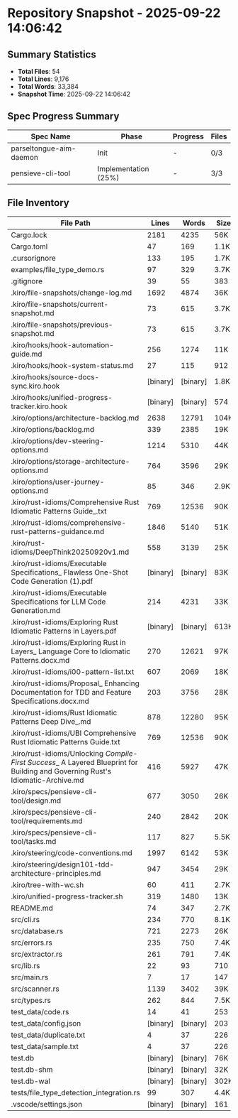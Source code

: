 # Repository Snapshot - 2025-09-22 14:06:42

## Summary Statistics
- **Total Files**: 54
- **Total Lines**: 9,176
- **Total Words**: 33,384
- **Snapshot Time**: 2025-09-22 14:06:42

## Spec Progress Summary

| Spec Name | Phase | Progress | Files |
|-----------|-------|----------|-------|
| parseltongue-aim-daemon | Init | - | 0/3 |
| pensieve-cli-tool | Implementation (25%) | - | 3/3 |

## File Inventory

| File Path | Lines | Words | Size |
|-----------|-------|-------|------|
| Cargo.lock | 2181 | 4235 | 56K |
| Cargo.toml | 47 | 169 | 1.1K |
| .cursorignore | 133 | 195 | 1.7K |
| examples/file_type_demo.rs | 97 | 329 | 3.7K |
| .gitignore | 39 | 55 | 383 |
| .kiro/file-snapshots/change-log.md | 1692 | 4874 | 36K |
| .kiro/file-snapshots/current-snapshot.md | 73 | 615 | 3.7K |
| .kiro/file-snapshots/previous-snapshot.md | 73 | 615 | 3.7K |
| .kiro/hooks/hook-automation-guide.md | 256 | 1274 | 11K |
| .kiro/hooks/hook-system-status.md | 27 | 115 | 912 |
| .kiro/hooks/source-docs-sync.kiro.hook | [binary] | [binary] | 1.8K |
| .kiro/hooks/unified-progress-tracker.kiro.hook | [binary] | [binary] | 574 |
| .kiro/options/architecture-backlog.md | 2638 | 12791 | 104K |
| .kiro/options/backlog.md | 339 | 2385 | 19K |
| .kiro/options/dev-steering-options.md | 1214 | 5310 | 44K |
| .kiro/options/storage-architecture-options.md | 764 | 3596 | 29K |
| .kiro/options/user-journey-options.md | 85 | 346 | 2.9K |
| .kiro/rust-idioms/Comprehensive Rust Idiomatic Patterns Guide_.txt | 769 | 12536 | 90K |
| .kiro/rust-idioms/comprehensive-rust-patterns-guidance.md | 1846 | 5140 | 51K |
| .kiro/rust-idioms/DeepThink20250920v1.md | 558 | 3139 | 25K |
| .kiro/rust-idioms/Executable Specifications_ Flawless One-Shot Code Generation (1).pdf | [binary] | [binary] | 83K |
| .kiro/rust-idioms/Executable Specifications for LLM Code Generation.md | 214 | 4231 | 33K |
| .kiro/rust-idioms/Exploring Rust Idiomatic Patterns in Layers.pdf | [binary] | [binary] | 613K |
| .kiro/rust-idioms/Exploring Rust in Layers_ Language Core to Idiomatic Patterns.docx.md | 270 | 12621 | 97K |
| .kiro/rust-idioms/i00-pattern-list.txt | 607 | 2069 | 18K |
| .kiro/rust-idioms/Proposal_ Enhancing Documentation for TDD and Feature Specifications.docx.md | 203 | 3756 | 28K |
| .kiro/rust-idioms/Rust Idiomatic Patterns Deep Dive_.md | 878 | 12280 | 95K |
| .kiro/rust-idioms/UBI Comprehensive Rust Idiomatic Patterns Guide.txt | 769 | 12536 | 90K |
| .kiro/rust-idioms/Unlocking _Compile-First Success__ A Layered Blueprint for Building and Governing Rust's Idiomatic-Archive.md | 416 | 5927 | 47K |
| .kiro/specs/pensieve-cli-tool/design.md | 677 | 3050 | 26K |
| .kiro/specs/pensieve-cli-tool/requirements.md | 240 | 2842 | 20K |
| .kiro/specs/pensieve-cli-tool/tasks.md | 117 | 827 | 5.5K |
| .kiro/steering/code-conventions.md | 1997 | 6142 | 53K |
| .kiro/steering/design101-tdd-architecture-principles.md | 947 | 3454 | 29K |
| .kiro/tree-with-wc.sh | 60 | 411 | 2.7K |
| .kiro/unified-progress-tracker.sh | 319 | 1480 | 13K |
| README.md | 74 | 347 | 2.7K |
| src/cli.rs | 234 | 770 | 8.1K |
| src/database.rs | 721 | 2273 | 26K |
| src/errors.rs | 235 | 750 | 7.4K |
| src/extractor.rs | 261 | 791 | 7.4K |
| src/lib.rs | 22 | 93 | 710 |
| src/main.rs | 7 | 17 | 147 |
| src/scanner.rs | 1139 | 3402 | 39K |
| src/types.rs | 262 | 844 | 7.5K |
| test_data/code.rs | 14 | 41 | 253 |
| test_data/config.json | [binary] | [binary] | 203 |
| test_data/duplicate.txt | 4 | 37 | 226 |
| test_data/sample.txt | 4 | 37 | 226 |
| test.db | [binary] | [binary] | 76K |
| test.db-shm | [binary] | [binary] | 32K |
| test.db-wal | [binary] | [binary] | 302K |
| tests/file_type_detection_integration.rs | 99 | 307 | 4.4K |
| .vscode/settings.json | [binary] | [binary] | 161 |
